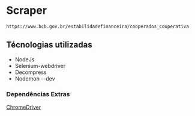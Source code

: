 # Scraper

    https://www.bcb.gov.br/estabilidadefinanceira/cooperados_cooperativa

## Técnologias utilizadas
* NodeJs
* Selenium-webdriver
* Decompress
* Nodemon --dev

### Dependências Extras
[ChromeDriver](https://chromedriver.chromium.org/downloads)
